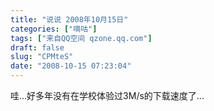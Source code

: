 ```yaml
---
title: "说说 2008年10月15日"
categories: ["嘀咕"]
tags: ["来自QQ空间 qzone.qq.com"]
draft: false
slug: "CPMteS"
date: "2008-10-15 07:23:04"
---
```


哇...好多年没有在学校体验过3M/s的下载速度了...
